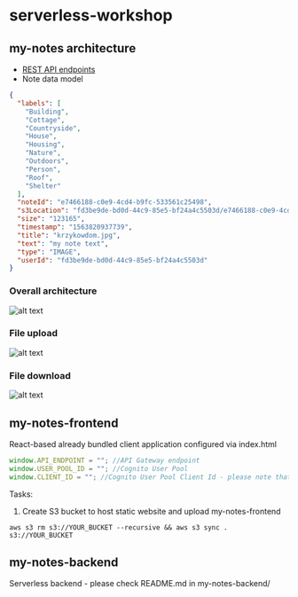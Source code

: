 # serverless-workshop

## my-notes architecture


* [REST API endpoints](http://rj-stacja-it-wprowadzenie-do-serverless.s3-website.eu-west-2.amazonaws.com/api/index.html)
* Note data model
```json
{
  "labels": [
    "Building",
    "Cottage",
    "Countryside",
    "House",
    "Housing",
    "Nature",
    "Outdoors",
    "Person",
    "Roof",
    "Shelter"
  ],
  "noteId": "e7466188-c0e9-4cd4-b9fc-533561c25498",
  "s3Location": "fd3be9de-bd0d-44c9-85e5-bf24a4c5503d/e7466188-c0e9-4cd4-b9fc-533561c25498/krzykowdom.jpg",
  "size": "123165",
  "timestamp": "1563820937739",
  "title": "krzykowdom.jpg",
  "text": "my note text",
  "type": "IMAGE",
  "userId": "fd3be9de-bd0d-44c9-85e5-bf24a4c5503d"
}
```

### Overall architecture

![alt text](http://rj-stacja-it-wprowadzenie-do-serverless.s3-website.eu-west-2.amazonaws.com/advanced_architecture.png "")

### File upload

![alt text](http://rj-stacja-it-wprowadzenie-do-serverless.s3-website.eu-west-2.amazonaws.com/upload_diagram.png
"")

### File download

![alt text](http://rj-stacja-it-wprowadzenie-do-serverless.s3-website.eu-west-2.amazonaws.com/download_diagram.png
"")

## my-notes-frontend

React-based already bundled client application configured via index.html

```javascript
window.API_ENDPOINT = ""; //API Gateway endpoint
window.USER_POOL_ID = ""; //Cognito User Pool
window.CLIENT_ID = ""; //Cognito User Pool Client Id - please note that client for JS SDK cannot have client secret
```

Tasks:
1. Create S3 bucket to host static website and upload my-notes-frontend

```shell script
aws s3 rm s3://YOUR_BUCKET --recursive && aws s3 sync . s3://YOUR_BUCKET
```

## my-notes-backend

Serverless backend - please check README.md in my-notes-backend/
